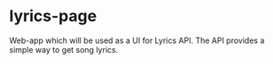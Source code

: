 # lyrics-page
Web-app which will be used as a UI for Lyrics API. The API provides a simple way to get song lyrics.
